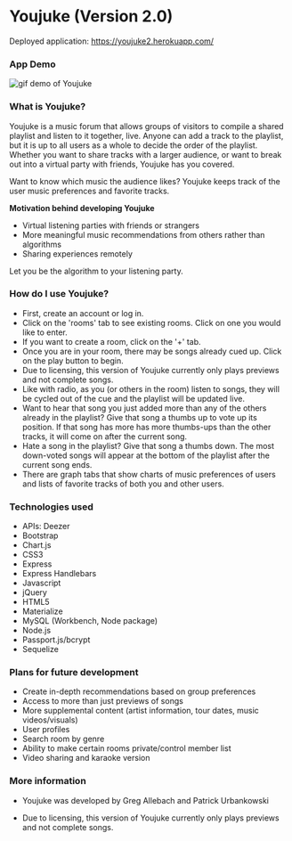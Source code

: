 # Youjuke (Version 2.0)

Deployed application: https://youjuke2.herokuapp.com/

### **App Demo**

![gif demo of Youjuke](./public/styles/youjukedemo.gif)

### **What is Youjuke?** 

Youjuke is a music forum that allows groups of visitors to compile a shared playlist and listen to it together, live. Anyone can add a track to the playlist, but it is up to all users as a whole to decide the order of the playlist. Whether you want to share tracks with a larger audience, or want to break out into a virtual party with friends, Youjuke has you covered.

Want to know which music the audience likes? Youjuke keeps track of the user music preferences and favorite tracks.

**Motivation behind developing Youjuke**
* Virtual listening parties with friends or strangers
* More meaningful music recommendations from others rather than algorithms
* Sharing experiences remotely

Let you be the algorithm to your listening party.

### **How do I use Youjuke?**

* First, create an account or log in.
* Click on the 'rooms' tab to see existing rooms. Click on one you would like to enter.
* If you want to create a room, click on the '+' tab.
* Once you are in your room, there may be songs already cued up. Click on the play button to begin.
* Due to licensing, this version of Youjuke currently only plays previews and not complete songs.
* Like with radio, as you (or others in the room) listen to songs, they will be cycled out of the cue and the playlist will be updated live.
* Want to hear that song you just added more than any of the others already in the playlist? Give that song a thumbs up to vote up its position. If that song has more has more thumbs-ups than the other tracks, it will come on after the current song.
* Hate a song in the playlist? Give that song a thumbs down. The most down-voted songs will appear at the bottom of the playlist after the current song ends.
* There are graph tabs that show charts of music preferences of users and lists of favorite tracks of both you and other users.

### **Technologies used**

* APIs: Deezer
* Bootstrap
* Chart.js
* CSS3
* Express
* Express Handlebars
* Javascript
* jQuery
* HTML5
* Materialize
* MySQL (Workbench, Node package)
* Node.js
* Passport.js/bcrypt
* Sequelize

### **Plans for future development**
            
* Create in-depth recommendations based on group preferences
* Access to more than just previews of songs
* More supplemental content (artist information, tour dates, music videos/visuals)
* User profiles
* Search room by genre
* Ability to make certain rooms private/control member list
* Video sharing and karaoke version

### **More information**

* Youjuke was developed by Greg Allebach and Patrick Urbankowski
              
* Due to licensing, this version of Youjuke currently only plays previews and not complete songs.
